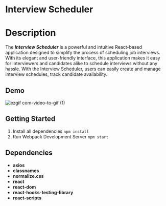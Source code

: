 # Interview Scheduler

# Description
The ***Interview Scheduler*** is a powerful and intuitive React-based application designed to simplify the process of scheduling job interviews. With its elegant and user-friendly interface, this application makes it easy for interviewers and candidates alike to schedule interviews without any hassle. With the Interview Scheduler, users can easily create and manage interview schedules, track candidate availability.

## Demo
![ezgif com-video-to-gif (1)](https://user-images.githubusercontent.com/105215745/235016123-a33a1db4-3cec-4dea-a458-fa5c9670c363.gif)

## Getting Started
1. Install all dependencies `npm install`
2. Run Webpack Development Server `npm start`

## Dependencies
-  **axios**
-  **classnames**
-  **normalize.css**
-  **react**
-  **react-dom**
-  **react-hooks-testing-library**
-  **react-scripts**
